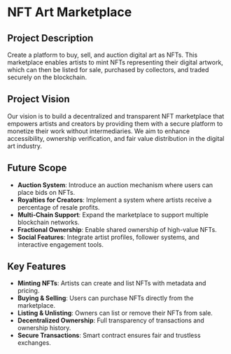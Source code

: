 # NFT Art Marketplace

## Project Description
Create a platform to buy, sell, and auction digital art as NFTs. This marketplace enables artists to mint NFTs representing their digital artwork, which can then be listed for sale, purchased by collectors, and traded securely on the blockchain.

## Project Vision
Our vision is to build a decentralized and transparent NFT marketplace that empowers artists and creators by providing them with a secure platform to monetize their work without intermediaries. We aim to enhance accessibility, ownership verification, and fair value distribution in the digital art industry.

## Future Scope
- **Auction System**: Introduce an auction mechanism where users can place bids on NFTs.
- **Royalties for Creators**: Implement a system where artists receive a percentage of resale profits.
- **Multi-Chain Support**: Expand the marketplace to support multiple blockchain networks.
- **Fractional Ownership**: Enable shared ownership of high-value NFTs.
- **Social Features**: Integrate artist profiles, follower systems, and interactive engagement tools.

## Key Features
- **Minting NFTs**: Artists can create and list NFTs with metadata and pricing.
- **Buying & Selling**: Users can purchase NFTs directly from the marketplace.
- **Listing & Unlisting**: Owners can list or remove their NFTs from sale.
- **Decentralized Ownership**: Full transparency of transactions and ownership history.
- **Secure Transactions**: Smart contract ensures fair and trustless exchanges.

